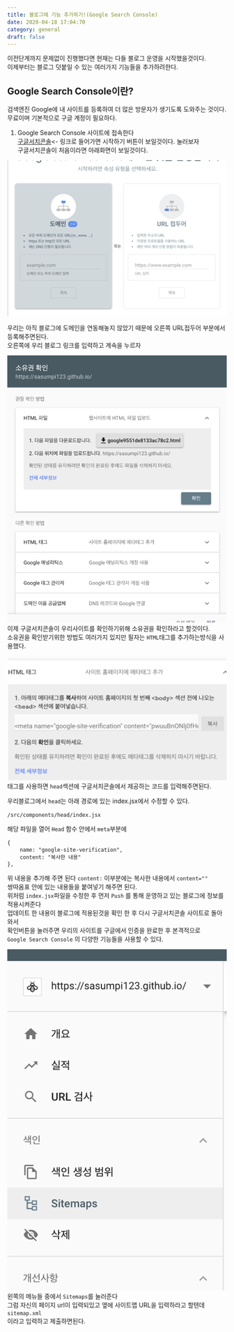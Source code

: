 ```yaml
---
title: 블로그에 기능 추가하기!(Google Search Console)
date: 2020-04-18 17:04:70
category: general
draft: false
---
```



이전단계까지 문제없이 진행했다면 현재는 다들 블로그 운영을 시작했을것이다.   
이제부터는 블로그 덧붙일 수 있는 여러가지 기능들을 추가하려한다.

## Google Search Console이란? ## 
검색엔진 Google에 내 사이트를 등록하여 더 많은 방문자가 생기도록 도와주는 것이다.   
무료이며 기본적으로 구글 계정이 필요하다.


1. Google Search Console 사이트에 접속한다   
[구글서치콘솔](https://search.google.com/search-console/about?hl=ko)<-
링크로 들어가면 시작하기 버튼이 보일것이다. 눌러보자   
구글서치콘솔이 처음이라면 아래화면이 보일것이다.   

![](./images/blog4_1.png)

우리는 아직 블로그에 도메인을 연동해놓지 않았기 때문에 오른쪽 URL접두어 부분에서 등록해주면된다.   
오른쪽에 우리 블로그 링크를 입력하고 계속을 누르자

![](./images/blog4_2.png)
이제 구글서치콘솔이 우리사이트를 확인하기위해 소유권을 확인하라고 할것이다.   
소유권을 확인받기위한 방법도 여러가지 있지만 필자는 `HTML`태그를 추가하는방식을 사용했다.


![](./images/blog4_3.png)
태그를 사용하면 `head`섹션에 구글서치콘솔에서 제공하는 코드를 입력해주면된다.

우리블로그에서 `head`는 아래 경로에 있는 index.jsx에서 수정할 수 있다.
```
/src/components/head/index.jsx
```
해당 파일을 열어 `Head` 함수 안에서 `meta`부분에 
```js{3}
{
    name: "google-site-verification",
    content: "복사한 내용"
},
```
위 내용을 추가해 주면 된다 `content:` 이부분에는 복사한 내용에서 `content=""`   
쌍따옴표 안에 있는 내용들을 붙여넣기 해주면 된다.   
위처럼 `index.jsx`파일을 수정한 후 먼저 `Push` 를 통해 운영하고 있는 블로그에 정보를 적용시켜준다   
업데이트 한 내용이 블로그에 적용된것을 확인 한 후 다시 구글서치콘솔 사이트로 돌아와서   
확인버튼을 눌러주면 우리의 사이트를 구글에서 인증을 완료한 후 본격적으로   
`Google Search Console` 의 다양한 기능들을 사용할 수 있다.   

![](./images/blog4_4.png)
왼쪽의 메뉴들 중에서 `Sitemaps`를 눌러준다   
그럼 자신의 페이지 url이 입력되있고 옆에 사이트맵 URL을 입력하라고 할텐데   
`sitemap.xml`   
이라고 입력하고 제출하면된다.

